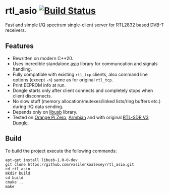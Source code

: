 # rtl_asio [![Build Status](https://github.com/vasilenkoalexey/rtl_asio/actions/workflows/cmake.yml/badge.svg)](https://github.com/vasilenkoalexey/rtl_asio/actions)
Fast and simple I/Q spectrum single-client server for RTL2832 based DVB-T receivers.

## Features

 * Rewritten on modern C++20.
 * Uses incredible standalone [asio](https://think-async.com/Asio/) library for communcation and signals handling.
 * Fully compatible with existing ```rtl_tcp``` clients, also command line options (except ```-n```) same as for original ```rtl_tcp```. 
 * Print EEPROM info at run.
 * Dongle starts only after client connects and completely stops when client disconnects.
 * No slow stuff (memory allocation/mutexes/linked lists/ring buffers etc.) during I/Q data sending.
 * Depends only on [libusb](https://github.com/libusb/libusb) library.
 * Tested on [Orange Pi Zero](http://www.orangepi.org/html/hardWare/computerAndMicrocontrollers/details/Orange-Pi-Zero.html), [Armbian](https://www.armbian.com/) and with original [RTL-SDR V3 Dongle](https://www.rtl-sdr.com/rtl-sdr-blog-v-3-dongles-user-guide/).
 
## Build

To build the project execute the following commands:

```
apt-get install libusb-1.0-0-dev
git clone https://github.com/vasilenkoalexey/rtl_asio.git
cd rtl_asio
mkdir build
cd build
cmake ..
make
```
